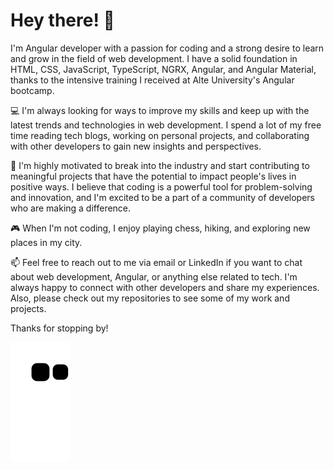 # Hey there! 👋


I'm  Angular developer with a passion for coding and a strong desire to learn and grow in the field of web development. I have a solid foundation in HTML, CSS, JavaScript, TypeScript, NGRX, Angular, and Angular Material, thanks to the intensive training I received at Alte University's Angular bootcamp.


<!-- <a href="https://angular.io/" rel="nofollow"><img src="https://icon-library.com/images/javascript-icon/javascript-icon-0.jpg" alt="nestjs" height="48" data-canonical-src="https://assets.zabbix.com/img/brands/nodejs.svg" style="max-width: 100%;"></a>
<a href="https://angular.io/" rel="nofollow"><img src="https://cdn-icons-png.flaticon.com/512/919/919832.png?w=740&t=st=1683471706~exp=1683472306~hmac=aea2cdd28854d105e4836f95cd5a0e096974bf300bb3862cf8ebeafed8ed1790" alt="nestjs" height="48" data-canonical- style="max-width: 100%;"></a>
<a href="https://angular.io/" rel="nofollow"><img src="https://camo.githubusercontent.com/2ef5795da232eabfc9a0710c0b518617278953d4694e3b8aa15b1d2400358f2a/68747470733a2f2f75706c6f61642e77696b696d656469612e6f72672f77696b6970656469612f636f6d6d6f6e732f7468756d622f632f63662f416e67756c61725f66756c6c5f636f6c6f725f6c6f676f2e7376672f3132303070782d416e67756c61725f66756c6c5f636f6c6f725f6c6f676f2e7376672e706e67" alt="nestjs" height="52" data-canonical-src="https://assets.zabbix.com/img/brands/nodejs.svg" style="max-width: 100%;"></a> -->


💻 I'm always looking for ways to improve my skills and keep up with the latest trends and technologies in web development. I spend a lot of my free time reading tech blogs, working on personal projects, and collaborating with other developers to gain new insights and perspectives.

🚀 I'm highly motivated to break into the industry and start contributing to meaningful projects that have the potential to impact people's lives in positive ways. I believe that coding is a powerful tool for problem-solving and innovation, and I'm excited to be a part of a community of developers who are making a difference.

🎮 When I'm not coding, I enjoy playing chess, hiking, and exploring new places in my city.

📫 Feel free to reach out to me via email or LinkedIn if you want to chat about web development, Angular, or anything else related to tech. I'm always happy to connect with other developers and share my experiences. Also, please check out my repositories to see some of my work and projects.

Thanks for stopping by!

![Snake animation](https://github.com/madushadhanushka/github-readme/blob/output/github-contribution-snake.svg)

